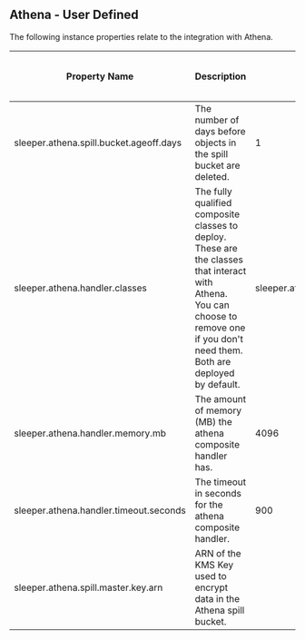## Athena - User Defined

The following instance properties relate to the integration with Athena.

| Property Name                           | Description                                                                                                                                                                          | Default Value                                                                                             | Run CdkDeploy When Changed |
|-----------------------------------------|--------------------------------------------------------------------------------------------------------------------------------------------------------------------------------------|-----------------------------------------------------------------------------------------------------------|----------------------------|
| sleeper.athena.spill.bucket.ageoff.days | The number of days before objects in the spill bucket are deleted.                                                                                                                   | 1                                                                                                         | true                       |
| sleeper.athena.handler.classes          | The fully qualified composite classes to deploy. These are the classes that interact with Athena. You can choose to remove one if you don't need them. Both are deployed by default. | sleeper.athena.composite.SimpleCompositeHandler,sleeper.athena.composite.IteratorApplyingCompositeHandler | true                       |
| sleeper.athena.handler.memory.mb        | The amount of memory (MB) the athena composite handler has.                                                                                                                          | 4096                                                                                                      | true                       |
| sleeper.athena.handler.timeout.seconds  | The timeout in seconds for the athena composite handler.                                                                                                                             | 900                                                                                                       | true                       |
| sleeper.athena.spill.master.key.arn     | ARN of the KMS Key used to encrypt data in the Athena spill bucket.                                                                                                                  |                                                                                                           | true                       |
